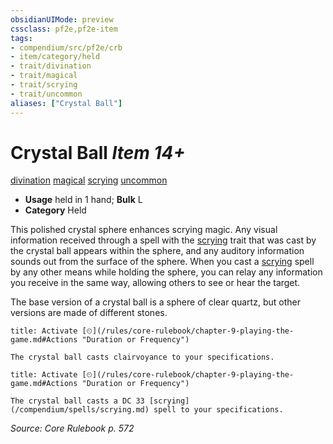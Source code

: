 ```yaml
---
obsidianUIMode: preview
cssclass: pf2e,pf2e-item
tags:
- compendium/src/pf2e/crb
- item/category/held
- trait/divination
- trait/magical
- trait/scrying
- trait/uncommon
aliases: ["Crystal Ball"]
---
```

# Crystal Ball *Item 14+*  
[divination](/rules/traits/divination.md)  [magical](/rules/traits/magical.md)  [scrying](/rules/traits/scrying.md)  [uncommon](/rules/traits/uncommon.md)  

- **Usage** held in 1 hand; **Bulk** L
- **Category** Held

This polished crystal sphere enhances scrying magic. Any visual information received through a spell with the [scrying](/rules/traits/scrying.md) trait that was cast by the crystal ball appears within the sphere, and any auditory information sounds out from the surface of the sphere. When you cast a [scrying](/compendium/spells/scrying.md) spell by any other means while holding the sphere, you can relay any information you receive in the same way, allowing others to see or hear the target.

The base version of a crystal ball is a sphere of clear quartz, but other versions are made of different stones.

```ad-embed-ability
title: Activate [⏲](/rules/core-rulebook/chapter-9-playing-the-game.md#Actions "Duration or Frequency")

The crystal ball casts clairvoyance to your specifications.
```

```ad-embed-ability
title: Activate [⏲](/rules/core-rulebook/chapter-9-playing-the-game.md#Actions "Duration or Frequency")

The crystal ball casts a DC 33 [scrying](/compendium/spells/scrying.md) spell to your specifications.
```

*Source: Core Rulebook p. 572*
